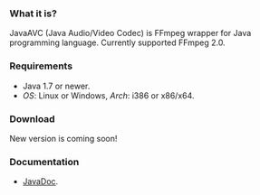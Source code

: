 ### What it is?
JavaAVC (Java Audio/Video Codec) is FFmpeg wrapper for Java programming language. Currently supported FFmpeg 2.0.


### Requirements
 * Java 1.7 or newer.
 * *OS*: Linux or Windows, *Arch*: i386 or x86/x64.


### Download
New version is coming soon!


### Documentation
 * [JavaDoc](http://dzavodnikov.github.io/JavaAVC/javadoc/index.html).
